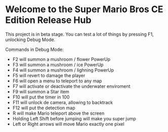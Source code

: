# Welcome to the Super Mario Bros CE Edition Release Hub

This project is in beta stage. You can test a lot of things by pressing F1, unlocking Debug Mode.

Commands in Debug Mode:

- F2 will summon a mushroom / flower PowerUp
- F3 will summon a mushroom / ice PowerUp
- F4 will summon a mushroom / lighning PowerUp
- F5 will revert to damage the player
- F6 will open a menu to teleport to any map
- F7 will activate or deactivate the underwater enviroment
- F9 will summon a Star item
- F10 will put the timer in 100
- F11 will unlock de camera, allowing to backtrack
- F12 will put the detection map
- R will make Mario teleport above the screen
- Holding Left Shift before jumping will make you super jump
- Left or Right arrows will move Mario exactly one pixel
